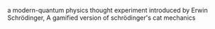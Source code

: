 a modern-quantum physics thought experiment introduced by Erwin Schrödinger, A gamified version of schrödinger's cat mechanics

